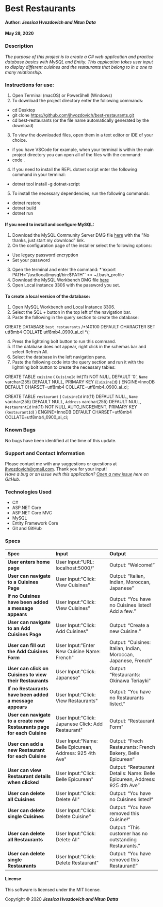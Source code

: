 
# **Best Restaurants**

#### Author: **_Jessica Hvozdovich and Nitun Data_**
#### May 28, 2020

### Description

_The purpose of this project is to create a C# web application and practice database basics with MySQL and Entity. This application takes user input to display different cuisines and the restaurants that belong to in a one to many relationship._

### Instructions for use:

1. Open Terminal (macOS) or PowerShell (Windows)
2. To download the project directory enter the following commands:
* cd Desktop
* git clone https://github.com/jhvozdovich/best-restaurants.git
* cd best-restaurants (or the file name automatically generated by the download)
3. To view the downloaded files, open them in a text editor or IDE of your choice.
* if you have VSCode for example, when your terminal is within the main project directory you can open all of the files with the command:
* code .
4. If you need to install the REPL dotnet script enter the following command in your terminal: 
* dotnet tool install -g dotnet-script
5. To install the necessary dependencies, run the following commands:
* dotnet restore
* dotnet build
* dotnet run

#### If you need to install and configure MySQL:
1. Download the MySQL Community Server DMG file [here](https://dev.mysql.com/downloads/file/?id=484914) with the "No thanks, just start my download" link.
2. On the configuration page of the installer select the following options:
* Use legacy password encryption
* Set your password
3. Open the terminal and enter the command:
*'export PATH="/usr/local/mysql/bin:$PATH"' >> ~/.bash_profile
4. Download the MySQL Workbench DMG file [here](https://dev.mysql.com/downloads/file/?id=484391)
5. Open Local instance 3306 with the password you set.

#### To create a local version of the database:
1. Open MySQL Workbench and Local Instance 3306.
2. Select the SQL + button in the top left of the navigation bar.
3. Paste the following in the query section to create the database:

CREATE DATABASE `best_restaurants` /*!40100 DEFAULT CHARACTER SET utf8mb4 COLLATE utf8mb4_0900_ai_ci */;

4. Press the lightning bolt button to run this command.
5. If the database does not appear, right click in the schemas bar and select Refresh All.
6. Select the database in the left navigation pane.
7. Paste the following code into the query section and run it with the lightning bolt button to create the necessary tables:

CREATE TABLE `cuisine` (
  `CuisineId` int(11) NOT NULL DEFAULT '0',
  `Name` varchar(255) DEFAULT NULL,
  PRIMARY KEY (`CuisineId`)
) ENGINE=InnoDB DEFAULT CHARSET=utf8mb4 COLLATE=utf8mb4_0900_ai_ci;

CREATE TABLE `restaurant` (
  `CuisineId` int(11) DEFAULT NULL,
  `Name` varchar(255) DEFAULT NULL,
  `Address` varchar(255) DEFAULT NULL,
  `RestaurantId` int(11) NOT NULL AUTO_INCREMENT,
  PRIMARY KEY (`RestaurantId`)
) ENGINE=InnoDB DEFAULT CHARSET=utf8mb4 COLLATE=utf8mb4_0900_ai_ci;

### Known Bugs

No bugs have been identified at the time of this update.

### Support and Contact Information

Please contact me with any suggestions or questions at jhvozdovich@gmail.com. Thank you for your input!  
_Have a bug or an issue with this application? [Open a new issue](https://github.com/jhvozdovich/best-restaurants/issues) here on GitHub._

### Technologies Used

* C#
* ASP.NET Core
* ASP.NET Core MVC
* MySQL
* Entity Framework Core
* Git and GitHub

### Specs
| Spec | Input | Output |
| :------------- | :------------- | :------------- |
| **User enters home page** | User Input:"URL: localhost:5000/" | Output: “Welcome!” |
| **User can navigate to a Cuisines Page** | User Input:"Click: View Cuisines" | Output: “Italian, Indian, Moroccan, Japanese” |
| **If no Cuisines have been added a message appears** | User Input:"Click: View Cuisines" | Output: “You have no Cuisines listed! Add a few.” |
| **User can navigate to an Add Cuisines Page** | User Input:"Click: Add Cuisines" | Output: “Create a new Cuisine.” |
| **User can fill out the Add Cuisines Form** | User Input:"Enter New Cuisine Name: French" | Output: “Cuisines: Italian, Indian, Moroccan, Japanese, French” |
| **User can click on Cuisines to view their Restaurants** | User Input:"Click: Japanese" | Output: “Restaurants: Okinawa Teriayki” |
| **If no Restaurants have been added a message appears** | User Input:"Click: View Restaurants" | Output: “You have no Restaurants listed.” |
| **User can navigate to a create new Restaurants page for each Cuisine** | User Input:"Click: Japanese Click: Add Restaurant" | Output: “Restaurant Form" |
| **User can add a new Restaurant for each Cuisine** | User Input:"Name: Belle Epicurean, Address: 925 4th Ave" | Output: “Frech Restaurants: French Bakery, Belle Epicurean” |
| **User can view Restaurant details when clicked** | User Input:"Click: Belle Epicurean" | Output: “Restaurant Details: Name: Belle Epicurean, Address: 925 4th Ave” |
| **User can delete all Cuisines** | User Input:"Click: Delete All" | Output: “You have no Cuisines listed!” |
| **User can delete single Cuisines** | User Input:"Click: Delete Cuisine" | Output: “You have removed this Cuisine!” |
| **User can delete all Restaurants** | User Input:"Click: Delete All" | Output: “This customer has no outstanding Restaurants." |
| **User can delete single Restaurants** | User Input:"Click: Delete Restaurant" | Output: “You have removed this Restaurant!” |


#### License

This software is licensed under the MIT license.

Copyright © 2020 **_Jessica Hvozdovich and Nitun Datta_**
